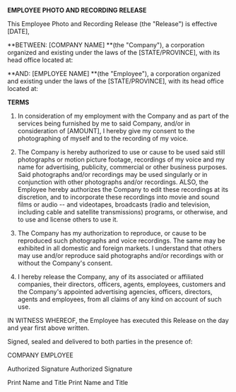 **EMPLOYEE PHOTO AND RECORDING RELEASE**

This Employee Photo and Recording Release (the "Release") is effective
\[DATE\],

**BETWEEN: \[COMPANY NAME\] **(the \"Company\"), a corporation organized
and existing under the laws of the \[STATE/PROVINCE\], with its head
office located at:

**AND: \[EMPLOYEE NAME\] **(the \"Employee\"), a corporation organized
and existing under the laws of the \[STATE/PROVINCE\], with its head
office located at:

**TERMS**

1.  In consideration of my employment with the Company and as part of
    the services being furnished by me to said Company, and/or in
    consideration of \[AMOUNT\], I hereby give my consent to the
    photographing of myself and to the recording of my voice.

2.  The Company is hereby authorized to use or cause to be used said
    still photographs or motion picture footage, recordings of my voice
    and my name for advertising, publicity, commercial or other business
    purposes. Said photographs and/or recordings may be used singularly
    or in conjunction with other photographs and/or recordings. ALSO,
    the Employee hereby authorizes the Company to edit these recordings
    at its discretion, and to incorporate these recordings into movie
    and sound films or audio -- and videotapes, broadcasts (radio and
    television, including cable and satellite transmissions) programs,
    or otherwise, and to use and license others to use it.

3.  The Company has my authorization to reproduce, or cause to be
    reproduced such photographs and voice recordings. The same may be
    exhibited in all domestic and foreign markets. I understand that
    others may use and/or reproduce said photographs and/or recordings
    with or without the Company\'s consent.

4.  I hereby release the Company, any of its associated or affiliated
    companies, their directors, officers, agents, employees, customers
    and the Company\'s appointed advertising agencies, officers,
    directors, agents and employees, from all claims of any kind on
    account of such use.

IN WITNESS WHEREOF, the Employee has executed this Release on the day
and year first above written.

Signed, sealed and delivered to both parties in the presence of:

COMPANY EMPLOYEE

Authorized Signature Authorized Signature

Print Name and Title Print Name and Title
